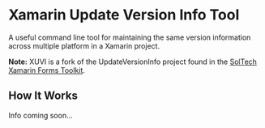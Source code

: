 Xamarin Update Version Info Tool
=========

A useful command line tool for maintaining the same version information across multiple platform in a Xamarin project.

<strong>Note:</strong> XUVI is a fork of the UpdateVersionInfo project found in the <a href="https://github.com/soltechinc/soltechxf">SolTech Xamarin Forms Toolkit</a>.

## How It Works

Info coming soon...